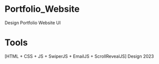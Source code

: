 # Portfolio_Website
Design Portfolio Website UI
# Tools 
  [HTML + CSS + JS + SwiperJS + EmailJS + ScrollRevealJS]
Design 2023
